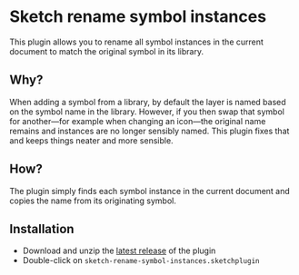 # Sketch rename symbol instances

This plugin allows you to rename all symbol instances in the current document to match the original symbol in its library.

## Why?

When adding a symbol from a library, by default the layer is named based on the symbol name in the library. However, if you then swap that symbol for another—for example when changing an icon—the original name remains and instances are no longer sensibly named. This plugin fixes that and keeps things neater and more sensible.

## How?

The plugin simply finds each symbol instance in the current document and copies the name from its originating symbol.

## Installation

- Download and unzip the [latest release](../../releases/latest) of the plugin
- Double-click on `sketch-rename-symbol-instances.sketchplugin`
